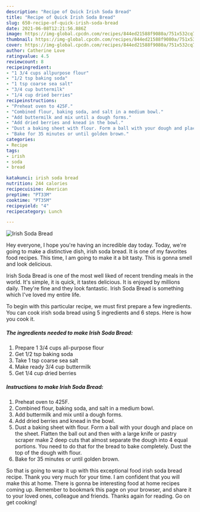 ```yaml
---
description: "Recipe of Quick Irish Soda Bread"
title: "Recipe of Quick Irish Soda Bread"
slug: 650-recipe-of-quick-irish-soda-bread
date: 2021-06-08T12:21:56.886Z
image: https://img-global.cpcdn.com/recipes/844ed21588f9080a/751x532cq70/irish-soda-bread-recipe-main-photo.jpg
thumbnail: https://img-global.cpcdn.com/recipes/844ed21588f9080a/751x532cq70/irish-soda-bread-recipe-main-photo.jpg
cover: https://img-global.cpcdn.com/recipes/844ed21588f9080a/751x532cq70/irish-soda-bread-recipe-main-photo.jpg
author: Catherine Love
ratingvalue: 4.5
reviewcount: 8
recipeingredient:
- "1 3/4 cups allpurpose flour"
- "1/2 tsp baking soda"
- "1 tsp coarse sea salt"
- "3/4 cup buttermilk"
- "1/4 cup dried berries"
recipeinstructions:
- "Preheat oven to 425F."
- "Combined flour, baking soda, and salt in a medium bowl."
- "Add buttermilk and mix until a dough forms."
- "Add dried berries and knead in the bowl."
- "Dust a baking sheet with flour. Form a ball with your dough and place on the sheet. Flatten the ball out and then with a large knife or pastry scraper make 2 deep cuts that almost separate the dough into 4 equal portions. You need to do that for the bread to bake completely. Dust the top of the dough with flour."
- "Bake for 35 minutes or until golden brown."
categories:
- Recipe
tags:
- irish
- soda
- bread

katakunci: irish soda bread 
nutrition: 244 calories
recipecuisine: American
preptime: "PT33M"
cooktime: "PT35M"
recipeyield: "4"
recipecategory: Lunch

---
```



![Irish Soda Bread](https://img-global.cpcdn.com/recipes/844ed21588f9080a/751x532cq70/irish-soda-bread-recipe-main-photo.jpg)

Hey everyone, I hope you're having an incredible day today. Today, we're going to make a distinctive dish, irish soda bread. It is one of my favorites food recipes. This time, I am going to make it a bit tasty. This is gonna smell and look delicious.



Irish Soda Bread is one of the most well liked of recent trending meals in the world. It's simple, it is quick, it tastes delicious. It is enjoyed by millions daily. They're fine and they look fantastic. Irish Soda Bread is something which I've loved my entire life.


To begin with this particular recipe, we must first prepare a few ingredients. You can cook irish soda bread using 5 ingredients and 6 steps. Here is how you cook it.

<!--inarticleads1-->

##### The ingredients needed to make Irish Soda Bread:

1. Prepare 1 3/4 cups all-purpose flour
1. Get 1/2 tsp baking soda
1. Take 1 tsp coarse sea salt
1. Make ready 3/4 cup buttermilk
1. Get 1/4 cup dried berries




<!--inarticleads2-->

##### Instructions to make Irish Soda Bread:

1. Preheat oven to 425F.
1. Combined flour, baking soda, and salt in a medium bowl.
1. Add buttermilk and mix until a dough forms.
1. Add dried berries and knead in the bowl.
1. Dust a baking sheet with flour. Form a ball with your dough and place on the sheet. Flatten the ball out and then with a large knife or pastry scraper make 2 deep cuts that almost separate the dough into 4 equal portions. You need to do that for the bread to bake completely. Dust the top of the dough with flour.
1. Bake for 35 minutes or until golden brown.




So that is going to wrap it up with this exceptional food irish soda bread recipe. Thank you very much for your time. I am confident that you will make this at home. There is gonna be interesting food at home recipes coming up. Remember to bookmark this page on your browser, and share it to your loved ones, colleague and friends. Thanks again for reading. Go on get cooking!
